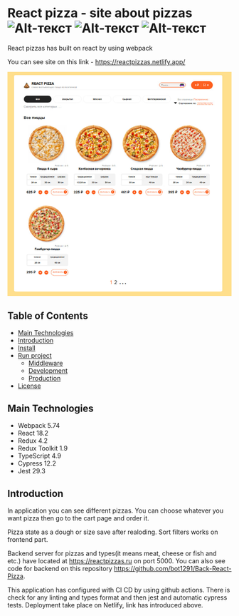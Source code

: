 # React pizza - site about pizzas ![Alt-текст](https://badgen.net/badge/React/%20pizzas/black?icon=label) ![Alt-текст](https://badgen.net/badge/License/MIT/:black) ![Alt-текст](https://badgen.net/badge/Github/Actions/black?icon=github) 
 
React pizzas has built on react by using webpack

You can see site on this link - https://reactpizzas.netlify.app/

![Alt-текст](./photo_2023-01-06_18-12-23.jpg)

## Table of Contents

+ [Main Technologies](#Main-Technologies) 
+ [Introduction](#Introduction)
+ [Install](#Install)
+ [Run project](#Run-project)
  + [Middleware](#Middleware)
  + [Development](#Development)
  + [Production](#Production)
+ [License](#License) 

## Main Technologies 

+ Webpack 5.74
+ React 18.2
+ Redux 4.2
+ Redux Toolkit 1.9
+ TypeScript 4.9
+ Cypress 12.2
+ Jest 29.3

## Introduction

In application you can see different pizzas. You can choose whatever you want pizza then go to the cart page and order it.

Pizza state as a dough or size save after realoding. Sort filters works on frontend part.

Backend server for pizzas and types(it means meat, cheese or fish and etc.) have located at https://reactpizzas.ru on port 5000. You can also see code for backend on this repository https://github.com/bot1291/Back-React-Pizza. 

This application has configured with CI CD by using github actions. There is check for any linting and types format and then jest and automatic cypress tests. Deployment take place on Netlify, link has introduced above.
